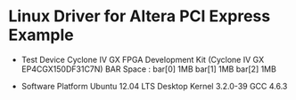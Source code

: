 Linux Driver for Altera PCI Express Example
===========================================

* Test Device
  Cyclone IV GX FPGA Development Kit (Cyclone IV GX EP4CGX150DF31C7N)
    BAR Space :
    bar[0] 1MB
    bar[1] 1MB
    bar[2] 1MB

* Software Platform
  Ubuntu 12.04 LTS Desktop
  Kernel 3.2.0-39
  GCC 4.6.3

